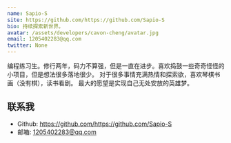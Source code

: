 ```yaml
---
name: Sapio-S
site: https://github.com/https://github.com/Sapio-S
bio: 持续探索新世界。
avatar: /assets/developers/cavon-cheng/avatar.jpg
email: 1205402283@qq.com
twitter: None
---
```

编程练习生。修行两年，码力不算强，但是一直在进步。喜欢捣鼓一些奇奇怪怪的小项目，但是想法很多落地很少。
对于很多事情充满热情和探索欲，喜欢琴棋书画（没有棋），读书看剧。
最大的愿望是实现自己无处安放的英雄梦。

## 联系我

- Github: <https://github.com/https://github.com/Sapio-S>
- 邮箱: 1205402283@qq.com